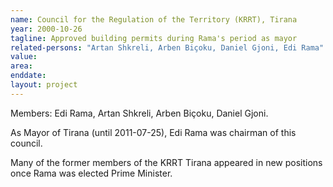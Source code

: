 ```yaml
---
name: Council for the Regulation of the Territory (KRRT), Tirana
year: 2000-10-26
tagline: Approved building permits during Rama's period as mayor
related-persons: "Artan Shkreli, Arben Biçoku, Daniel Gjoni, Edi Rama"
value:
area:
enddate:
layout: project
---
```

Members: Edi Rama, Artan Shkreli, Arben Biçoku, Daniel Gjoni.

As Mayor of Tirana (until 2011-07-25), Edi Rama was chairman of this council.

Many of the former members of the KRRT Tirana appeared in new positions once Rama was elected Prime Minister.
